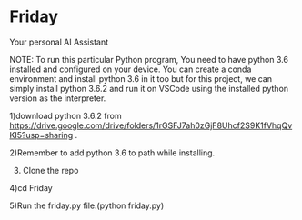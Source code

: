 # Friday

Your personal AI Assistant

NOTE: To run this particular Python program, You need to have python 3.6 installed and configured on your device. You can create a conda environment and install python 3.6 in it too but for this project, we can simply install python 3.6.2 and run it on VSCode using the installed python version as the interpreter.

1)download python 3.6.2 from https://drive.google.com/drive/folders/1rGSFJ7ah0zGjF8Uhcf2S9K1fVhqQvKI5?usp=sharing .

2)Remember to add python 3.6 to path while installing.

3) Clone the repo

4)cd Friday

5)Run the friday.py file.(python friday.py)


